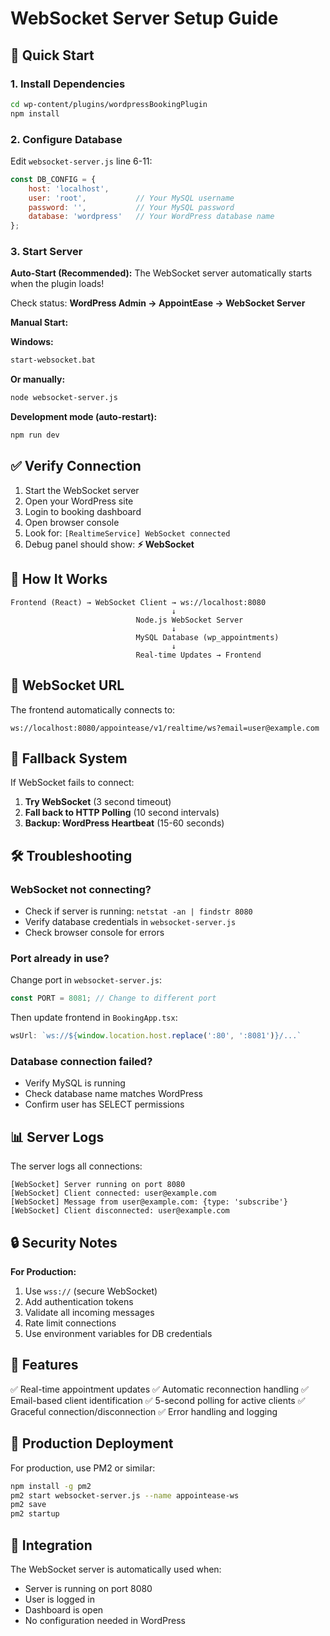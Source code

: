 # WebSocket Server Setup Guide

## 🚀 Quick Start

### 1. Install Dependencies
```bash
cd wp-content/plugins/wordpressBookingPlugin
npm install
```

### 2. Configure Database
Edit `websocket-server.js` line 6-11:
```javascript
const DB_CONFIG = {
    host: 'localhost',
    user: 'root',           // Your MySQL username
    password: '',           // Your MySQL password
    database: 'wordpress'   // Your WordPress database name
};
```

### 3. Start Server

**Auto-Start (Recommended):**
The WebSocket server automatically starts when the plugin loads!

Check status: **WordPress Admin → AppointEase → WebSocket Server**

**Manual Start:**

**Windows:**
```bash
start-websocket.bat
```

**Or manually:**
```bash
node websocket-server.js
```

**Development mode (auto-restart):**
```bash
npm run dev
```

## ✅ Verify Connection

1. Start the WebSocket server
2. Open your WordPress site
3. Login to booking dashboard
4. Open browser console
5. Look for: `[RealtimeService] WebSocket connected`
6. Debug panel should show: **⚡ WebSocket**

## 🔧 How It Works

```
Frontend (React) → WebSocket Client → ws://localhost:8080
                                    ↓
                            Node.js WebSocket Server
                                    ↓
                            MySQL Database (wp_appointments)
                                    ↓
                            Real-time Updates → Frontend
```

## 📡 WebSocket URL

The frontend automatically connects to:
```
ws://localhost:8080/appointease/v1/realtime/ws?email=user@example.com
```

## 🔄 Fallback System

If WebSocket fails to connect:
1. **Try WebSocket** (3 second timeout)
2. **Fall back to HTTP Polling** (10 second intervals)
3. **Backup: WordPress Heartbeat** (15-60 seconds)

## 🛠 Troubleshooting

### WebSocket not connecting?
- Check if server is running: `netstat -an | findstr 8080`
- Verify database credentials in `websocket-server.js`
- Check browser console for errors

### Port already in use?
Change port in `websocket-server.js`:
```javascript
const PORT = 8081; // Change to different port
```

Then update frontend in `BookingApp.tsx`:
```typescript
wsUrl: `ws://${window.location.host.replace(':80', ':8081')}/...`
```

### Database connection failed?
- Verify MySQL is running
- Check database name matches WordPress
- Confirm user has SELECT permissions

## 📊 Server Logs

The server logs all connections:
```
[WebSocket] Server running on port 8080
[WebSocket] Client connected: user@example.com
[WebSocket] Message from user@example.com: {type: 'subscribe'}
[WebSocket] Client disconnected: user@example.com
```

## 🔒 Security Notes

**For Production:**
1. Use `wss://` (secure WebSocket)
2. Add authentication tokens
3. Validate all incoming messages
4. Rate limit connections
5. Use environment variables for DB credentials

## 🎯 Features

✅ Real-time appointment updates
✅ Automatic reconnection handling
✅ Email-based client identification
✅ 5-second polling for active clients
✅ Graceful connection/disconnection
✅ Error handling and logging

## 📝 Production Deployment

For production, use PM2 or similar:
```bash
npm install -g pm2
pm2 start websocket-server.js --name appointease-ws
pm2 save
pm2 startup
```

## 🔗 Integration

The WebSocket server is automatically used when:
- Server is running on port 8080
- User is logged in
- Dashboard is open
- No configuration needed in WordPress

